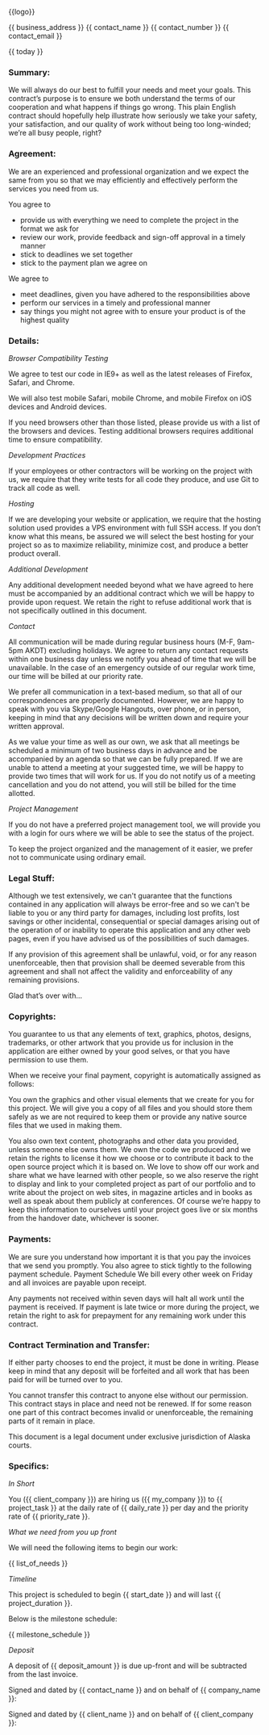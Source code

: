 {{logo}}

{{ business_address }}
{{ contact_name }}
{{ contact_number }}
{{ contact_email }}

{{ today }}

### Summary:

We will always do our best to fulfill your needs and meet your goals. This contract’s purpose is to ensure we both understand the terms of our cooperation and what happens if things go wrong. This plain English contract should hopefully help illustrate how seriously we take your safety, your satisfaction, and our quality of work without being too long-winded; we’re all busy people, right?

### Agreement:

We are an experienced and professional organization and we expect the same from you so that we may efficiently and effectively perform the services you need from us.

You agree to

- provide us with everything we need to complete the project in the format we ask for
- review our work, provide feedback and sign-off approval in a timely manner
- stick to deadlines we set together
- stick to the payment plan we agree on

We agree to

- meet deadlines, given you have adhered to the responsibilities above
- perform our services in a timely and professional manner
- say things you might not agree with to ensure your product is of the highest quality

### Details:

_Browser Compatibility Testing_

We agree to test our code in IE9+ as well as the latest releases of Firefox, Safari, and Chrome.

We will also test mobile Safari, mobile Chrome, and mobile Firefox on iOS devices and Android devices.

If you need browsers other than those listed, please provide us with a list of the browsers and devices. Testing additional browsers requires additional time to ensure compatibility.

_Development Practices_

If your employees or other contractors will be working on the project with us, we require that they write tests for all code they produce, and use Git to track all code as well.

_Hosting_

If we are developing your website or application, we require that the hosting solution used provides a VPS environment with full SSH access. If you don’t know what this means, be assured we will select the best hosting for your project so as to maximize reliability, minimize cost, and produce a better product overall.

_Additional Development_

Any additional development needed beyond what we have agreed to here must be accompanied by an additional contract which we will be happy to provide upon request. We retain the right to refuse additional work that is not specifically outlined in this document.

_Contact_

All communication will be made during regular business hours (M-F, 9am-5pm AKDT) excluding holidays. We agree to return any contact requests within one business day unless we notify you ahead of time that we will be unavailable. In the case of an emergency outside of our regular work time, our time will be billed at our priority rate.


We prefer all communication in a text-based medium, so that all of our correspondences are properly documented. However, we are happy to speak with you via Skype/Google Hangouts, over phone, or in person, keeping in mind that any decisions will be written down and require your written approval.

As we value your time as well as our own, we ask that all meetings be scheduled a minimum of two business days in advance and be accompanied by an agenda so that we can be fully prepared. If we are unable to attend a meeting at your suggested time, we will be happy to provide two times that will work for us. If you do not notify us of a meeting cancellation and you do not attend, you will still be billed for the time allotted.

_Project Management_

If you do not have a preferred project management tool, we will provide you with a login for ours where we will be able to see the status of the project.

To keep the project organized and the management of it easier, we prefer not to communicate using ordinary email.

### Legal Stuff:

Although we test extensively, we can't guarantee that the functions contained in any application will always be error-free and so we can't be liable to you or any third party for damages, including lost profits, lost savings or other incidental, consequential or special damages arising out of the operation of or inability to operate this application and any other web pages, even if you have advised us of the possibilities of such damages.

If any provision of this agreement shall be unlawful, void, or for any reason unenforceable, then that provision shall be deemed severable from this agreement and shall not affect the validity and enforceability of any remaining provisions.

Glad that’s over with…

### Copyrights:

You guarantee to us that any elements of text, graphics, photos, designs, trademarks, or other artwork that you provide us for inclusion in the application are either owned by your good selves, or that you have permission to use them.

When we receive your final payment, copyright is automatically assigned as follows:

You own the graphics and other visual elements that we create for you for this project. We will give you a copy of all files and you should store them safely as we are not required to keep them or provide any native source files that we used in making them.

You also own text content, photographs and other data you provided, unless someone else owns them. We own the code we produced and we retain the rights to license it how we choose or to contribute it back to the open source project which it is based on.
We love to show off our work and share what we have learned with other people, so we also reserve the right to display and link to your completed project as part of our portfolio and to write about the project on web sites, in magazine articles and in books as well as speak about them publicly at conferences. Of course we’re happy to keep this information to ourselves until your project goes live or six months from the handover date, whichever is sooner.

### Payments:

We are sure you understand how important it is that you pay the invoices that we send you promptly.  You also agree to stick tightly to the following payment schedule.
Payment Schedule
We bill every other week on Friday and all invoices are payable upon receipt.

Any payments not received within seven days will halt all work until the payment is received. If payment is late twice or more during the project, we retain the right to ask for prepayment for any remaining work under this contract.

### Contract Termination and Transfer:

If either party chooses to end the project, it must be done in writing. Please keep in mind that any deposit will be forfeited and all work that has been paid for will be turned over to you.

You cannot transfer this contract to anyone else without our permission. This contract stays in place and need not be renewed. If for some reason one part of this contract becomes invalid or unenforceable, the remaining parts of it remain in place.

This document is a legal document under exclusive jurisdiction of Alaska courts.

### Specifics:

_In Short_

You ({{ client_company }}) are hiring us ({{ my_company }}) to {{ project_task }} at the daily rate of {{ daily_rate }} per day and the priority rate of {{ priority_rate }}.

_What we need from you up front_

We will need the following items to begin our work:

{{ list_of_needs }}

_Timeline_

This project is scheduled to begin {{ start_date }} and will last {{ project_duration }}.

Below is the milestone schedule:

{{ milestone_schedule }}

_Deposit_

A deposit of {{ deposit_amount }} is due up-front and will be subtracted from the last invoice.





Signed and dated by {{ contact_name }} and on behalf of {{ company_name }}:




Signed and dated by {{ client_name }} and on behalf of {{ client_company }}:
